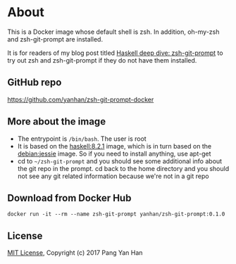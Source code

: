 # About

This is a Docker image whose default shell is zsh. In addition, oh-my-zsh and zsh-git-prompt are installed.

It is for readers of my blog post titled [Haskell deep dive: zsh-git-prompt](http://blog.pangyanhan.com/posts/haskell-deep-dive-zsh-git-prompt.html) to try out zsh and zsh-git-prompt if they do not have them installed.


## GitHub repo

https://github.com/yanhan/zsh-git-prompt-docker


## More about the image

- The entrypoint is `/bin/bash`. The user is root
- It is based on the [haskell:8.2.1](https://hub.docker.com/_/haskell/) image, which is in turn based on the [debian:jessie](https://hub.docker.com/_/debian/) image. So if you need to install anything, use apt-get
- cd to `~/zsh-git-prompt` and you should see some additional info about the git repo in the prompt. cd back to the home directory and you should not see any git related information because we're not in a git repo


## Download from Docker Hub

```
docker run -it --rm --name zsh-git-prompt yanhan/zsh-git-prompt:0.1.0
```


## License

[MIT License](https://github.com/yanhan/zsh-git-prompt-docker/blob/master/LICENSE), Copyright (c) 2017 Pang Yan Han
